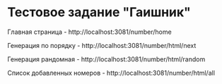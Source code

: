 # Тестовое задание "Гаишник"

Главная страница -   http://localhost:3081/number/home

Генерация по порядку - http://localhost:3081/number/html/next

Генерация рандомная - http://localhost:3081/number/html/random

Список добавленных номеров - http://localhost:3081/number/html/all
